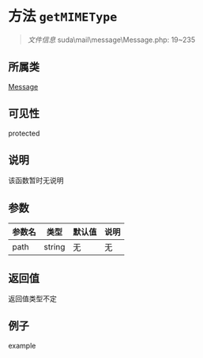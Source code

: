 # 方法 `getMIMEType`



> *文件信息* suda\mail\message\Message.php: 19~235

## 所属类 

[Message](../Message.md)

## 可见性

 protected 

## 说明

该函数暂时无说明


## 参数


| 参数名 | 类型 | 默认值 | 说明 |
|--------|-----|-------|-------|
| path |  string | 无 | 无 |



## 返回值

返回值类型不定


## 例子

example